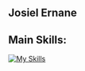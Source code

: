 ## Josiel Ernane

## Main Skills:

[![My Skills](https://skillicons.dev/icons?i=js,html,css,wasm)](https://skillicons.dev)
